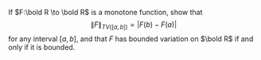 If $F:\bold R \to \bold R$ is a monotone function, show that
$$\lVert F\rVert _{TV([a,b])}  = |F(b)-F(a)|$$
for any interval $[a, b]$, and that $F$ has bounded variation on $\bold R$ if and only if it is bounded.